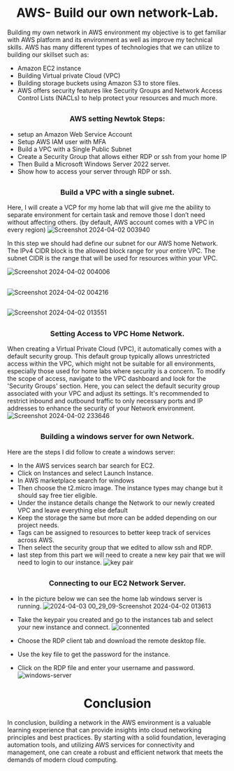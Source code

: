<h1 align="center">AWS- Build our own network-Lab.</h1>

Building my own network in AWS environment  my objective is to get familiar with AWS platform and its environment as well as improve my  technical skills. AWS has many different types of technologies that we can utilize to building our skillset such as:

- Amazon EC2 instance 
- Building Virtual private Cloud (VPC) 
- Building storage buckets using Amazon S3 to store files. 
- AWS offers security features like Security Groups and Network Access Control Lists (NACLs) to help protect your resources and much more. 

##

<h3 align="center"> AWS setting Newtok Steps:</h3>

  
- setup an Amazon Web Service Account
- Setup AWS IAM user with MFA
- Build a VPC with a Single Public Subnet
- Create a Security Group that allows either RDP or ssh from your home IP
- Then Build a Microsoft Windows Server 2022 server.
- Show how to access your server through RDP or ssh.

 ##
 
<h3 align="center"> Build a VPC with a single subnet.</h3> 

Here, I will create a VCP for my home lab that will give me the ability to separate environment for certain task and remove those I don’t need without affecting others. (by default, AWS account comes with a VPC in every region)
![Screenshot 2024-04-02 003940](https://github.com/luzritacco/AWS-Own-Nework-lab/assets/151267325/ee13b376-eed8-4aa4-bee6-6842aef580e9)

In this step we should had define our subnet for our AWS home Network. The IPv4 CIDR block is the allowed block range for your entire VPC. The subnet CIDR is the range that will be used for resources within your VPC.

![Screenshot 2024-04-02 004006](https://github.com/luzritacco/AWS-Own-Nework-lab/assets/151267325/7d8cd508-5f14-47c9-a114-94f0384bf24d)
##
![Screenshot 2024-04-02 004216](https://github.com/luzritacco/AWS-Own-Nework-lab/assets/151267325/df0ee44d-3d94-4c2e-b92f-d8f869da83fd)
##
![Screenshot 2024-04-02 013551](https://github.com/luzritacco/AWS-Own-Nework-lab/assets/151267325/74e79153-2e90-407b-9a8f-6689a564fef7)

##

<h3 align="center"> Setting Access to VPC Home Network.</h3> 

 When creating a Virtual Private Cloud (VPC), it automatically comes with a default security group. This default group typically allows unrestricted access within the VPC, which might not be suitable for all environments, especially those used for home labs where security is a concern. To modify the scope of access, navigate to the VPC dashboard and look for the 'Security Groups' section. Here, you can select the default security group associated with your VPC and adjust its settings. It's recommended to restrict inbound and outbound traffic to only necessary ports and IP addresses to enhance the security of your Network environment.
![Screenshot 2024-04-02 233646](https://github.com/luzritacco/AWS-Own-Nework-lab/assets/151267325/f584f971-a08d-440f-99e3-07f44ffbfc53)


##

<h3 align="center">Building a windows server for own Network.</h3> 

Here are the steps I did follow to create a windows server:
- In the AWS services search bar search for EC2.
- Click on Instances and select Launch Instance.
- In AWS marketplace search for windows 
- Then choose the t2.micro image. The instance types may change but it should say free tier eligible.
- Under the instance details change the Network to our newly created VPC and leave everything else default
- Keep the storage the same but more can be added depending on our project needs.
- Tags can be assigned to resources to better keep track of services across AWS.
- Then select the security group that we edited to allow ssh and RDP.
- last step from this part we will need to create a new key pair that we will need to login to our instance.
![key pair](https://github.com/luzritacco/AWS-Own-Nework-lab/assets/151267325/e033051a-4527-4f23-b268-6f6d76e7c4c0)

##
<h3 align="center">Connecting to our  EC2 Network  Server.</h3> 

- In the picture below we can see the home lab windows  server is running.
![2024-04-03 00_29_09-Screenshot 2024-04-02 013613](https://github.com/luzritacco/AWS-Own-Nework-lab/assets/151267325/4b1b4704-7995-4160-83fa-a96e290174ca)

- Take the keypair you created and go to the instances tab and select your new instance and connect.
![connented](https://github.com/luzritacco/AWS-Own-Nework-lab/assets/151267325/a374c88b-e2c1-40da-9d64-73f9883b5c4e)


- Choose the RDP client tab and download the remote desktop file.
- Use the key file to get the password for the instance.
- Click on the RDP file and enter your username and password.
![windows-server](https://github.com/luzritacco/AWS-Own-Nework-lab/assets/151267325/e9bca64d-af37-4570-9dd0-2719fe320ff4)

##

<h1 align="center"> Conclusion </h1>
In conclusion, building a network in the AWS environment is a valuable learning experience that can provide insights into cloud networking principles and best practices. By starting with a solid foundation, leveraging automation tools, and utilizing AWS services for connectivity and management, one can create a robust and efficient network that meets the demands of modern cloud computing.
